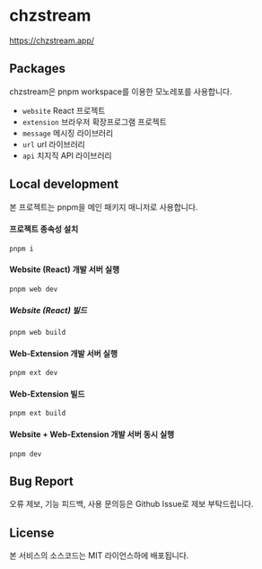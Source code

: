 # chzstream

https://chzstream.app/

## Packages

chzstream은 pnpm workspace를 이용한 모노레포를 사용합니다.

- `website` React 프로젝트
- `extension` 브라우저 확장프로그램 프로젝트
- `message` 메시징 라이브러리
- `url` url 라이브러리
- `api` 치지직 API 라이브러리

## Local development

본 프로젝트는 pnpm을 메인 패키지 매니저로 사용합니다.

#### 프로젝트 종속성 설치

```
pnpm i
```

#### Website (React) 개발 서버 실행

```
pnpm web dev
```

##### Website (React) 빌드

```
pnpm web build
```

#### Web-Extension 개발 서버 실행

```
pnpm ext dev
```

#### Web-Extension 빌드

```
pnpm ext build
```

#### Website + Web-Extension 개발 서버 동시 실행

```
pnpm dev
```

## Bug Report

오류 제보, 기능 피드백, 사용 문의등은 Github Issue로 제보 부탁드립니다.

## License

본 서비스의 소스코드는 MIT 라이언스하에 배포됩니다.
